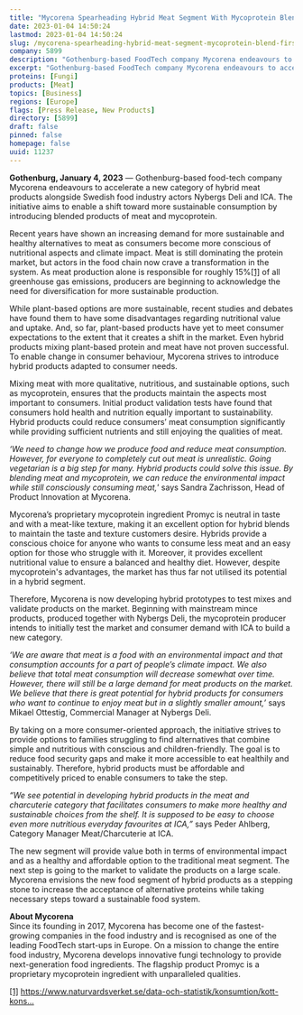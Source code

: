 ```yaml
---
title: "Mycorena Spearheading Hybrid Meat Segment With Mycoprotein Blend - First Commercial Product to Hit Shelves in Q4 2023   "
date: 2023-01-04 14:50:24
lastmod: 2023-01-04 14:50:24
slug: /mycorena-spearheading-hybrid-meat-segment-mycoprotein-blend-first-commercial-product-hit
company: 5899
description: "Gothenburg-based FoodTech company Mycorena endeavours to accelerate a new category of hybrid meat products alongside Swedish food industry actors Nybergs Deli and ICA."
excerpt: "Gothenburg-based FoodTech company Mycorena endeavours to accelerate a new category of hybrid meat products alongside Swedish food industry actors Nybergs Deli and ICA."
proteins: [Fungi]
products: [Meat]
topics: [Business]
regions: [Europe]
flags: [Press Release, New Products]
directory: [5899]
draft: false
pinned: false
homepage: false
uuid: 11237
---
```

<p><strong>Gothenburg, January 4, 2023</strong> — Gothenburg-based food-tech company Mycorena endeavours to accelerate a new category of hybrid meat products alongside Swedish food industry actors Nybergs Deli and ICA. The initiative aims to enable a shift toward more sustainable consumption by introducing blended products of meat and mycoprotein.</p>
<p>Recent years have shown an increasing demand for more sustainable and healthy alternatives to meat as consumers become more conscious of nutritional aspects and climate impact. Meat is still dominating the protein market, but actors in the food chain now crave a transformation in the system. As meat production alone is responsible for roughly 15%<a href="#_ftn1">[1]</a> of all greenhouse gas emissions, producers are beginning to acknowledge the need for diversification for more sustainable production.</p>
<p>While plant-based options are more sustainable, recent studies and debates have found them to have some disadvantages regarding nutritional value and uptake. And, so far, plant-based products have yet to meet consumer expectations to the extent that it creates a shift in the market. Even hybrid products mixing plant-based protein and meat have not proven successful. To enable change in consumer behaviour, Mycorena strives to introduce hybrid products adapted to consumer needs.</p>
<p>Mixing meat with more qualitative, nutritious, and sustainable options, such as mycoprotein, ensures that the products maintain the aspects most important to consumers. Initial product validation tests have found that consumers hold health and nutrition equally important to sustainability. Hybrid products could reduce consumers’ meat consumption significantly while providing sufficient nutrients and still enjoying the qualities of meat.</p>
<p><em>‘We need to change how we produce food and reduce meat consumption. However, for everyone to completely cut out meat is unrealistic. Going vegetarian is a big step for many. Hybrid products could solve this issue. By blending meat and mycoprotein, we can reduce the environmental impact while still consciously consuming meat,</em>’ says Sandra Zachrisson, Head of Product Innovation at Mycorena.</p>
<p>Mycorena’s proprietary mycoprotein ingredient Promyc is neutral in taste and with a meat-like texture, making it an excellent option for hybrid blends to maintain the taste and texture customers desire. Hybrids provide a conscious choice for anyone who wants to consume less meat and an easy option for those who struggle with it. Moreover, it provides excellent nutritional value to ensure a balanced and healthy diet. However, despite mycoprotein's advantages, the market has thus far not utilised its potential in a hybrid segment.</p>
<p>Therefore, Mycorena is now developing hybrid prototypes to test mixes and validate products on the market. Beginning with mainstream mince products, produced together with Nybergs Deli, the mycoprotein producer intends to initially test the market and consumer demand with ICA to build a new category.</p>
<p><em>‘We are aware that meat is a food with an environmental impact and that consumption accounts for a part of people’s climate impact. We also believe that total meat consumption will decrease somewhat over time. However, there will still be a large demand for meat products on the market. We believe that there is great potential for hybrid products for consumers who want to continue to enjoy meat but in a slightly smaller amount,’</em> says Mikael Ottestig, Commercial Manager at Nybergs Deli.</p>
<p>By taking on a more consumer-oriented approach, the initiative strives to provide options to families struggling to find alternatives that combine simple and nutritious with conscious and children-friendly. The goal is to reduce food security gaps and make it more accessible to eat healthily and sustainably. Therefore, hybrid products must be affordable and competitively priced to enable consumers to take the step.</p>
<p><em>“We see potential in developing hybrid products in the meat and charcuterie category that facilitates consumers to make more healthy and sustainable choices from the shelf. It is supposed to be easy to choose even more nutritious everyday favourites at ICA,”</em> says Peder Ahlberg, Category Manager Meat/Charcuterie at ICA.</p>
<p>The new segment will provide value both in terms of environmental impact and as a healthy and affordable option to the traditional meat segment. The next step is going to the market to validate the products on a large scale. Mycorena envisions the new food segment of hybrid products as a stepping stone to increase the acceptance of alternative proteins while taking necessary steps toward a sustainable food system.</p>
<p><strong>About Mycorena</strong><br />
Since its founding in 2017, Mycorena has become one of the fastest-growing companies in the food industry and is recognised as one of the leading FoodTech start-ups in Europe. On a mission to change the entire food industry, Mycorena develops innovative fungi technology to provide next-generation food ingredients. The flagship product Promyc is a proprietary mycoprotein ingredient with unparalleled qualities.</p>
<p><a href="#_ftnref1">[1]</a> <a href="https://www.naturvardsverket.se/data-och-statistik/konsumtion/kott-konsumtion-per-person/">https://www.naturvardsverket.se/data-och-statistik/konsumtion/kott-kons…</a></p>
